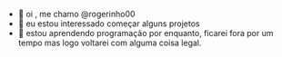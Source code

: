 - 👋 oi , me chamo  @rogerinho00
- 👀 eu estou interessado  começar alguns projetos
- 🌱 estou aprendendo   programação
por enquanto, ficarei fora por um tempo
mas logo voltarei com alguma coisa legal.
<!---
rogerinho00/rogerinho00 is a ✨ special ✨ repository because its `README.md` (this file) appears on your GitHub profile.
You can click the Preview link to take a look at your changes.
--->
